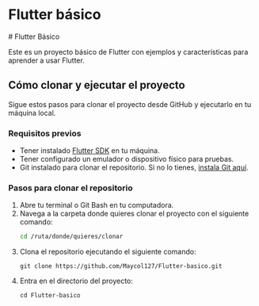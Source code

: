 <h1> Flutter básico </h1>
# Flutter Básico

Este es un proyecto básico de Flutter con ejemplos y características para aprender a usar Flutter.

## Cómo clonar y ejecutar el proyecto

Sigue estos pasos para clonar el proyecto desde GitHub y ejecutarlo en tu máquina local.

### Requisitos previos

- Tener instalado [Flutter SDK](https://flutter.dev/docs/get-started/install) en tu máquina.
- Tener configurado un emulador o dispositivo físico para pruebas.
- Git instalado para clonar el repositorio. Si no lo tienes, [instala Git aquí](https://git-scm.com/downloads).

### Pasos para clonar el repositorio

1. Abre tu terminal o Git Bash en tu computadora.
2. Navega a la carpeta donde quieres clonar el proyecto con el siguiente comando:
   ```bash
   cd /ruta/donde/quieres/clonar
3. Clona el repositorio ejecutando el siguiente comando:
   ```
   git clone https://github.com/Maycol127/Flutter-basico.git
4. Entra en el directorio del proyecto:
   ```
   cd Flutter-basico 
